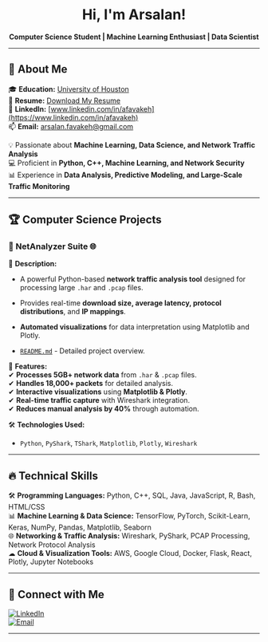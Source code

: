 <h1 align="center">Hi, I'm Arsalan! </h1>

<p align="center">
  <b>Computer Science Student | Machine Learning Enthusiast | Data Scientist</b>
</p>

---

## 📌 About Me  

🎓 **Education:** [University of Houston](https://www.uh.edu/nsm/computer-science/)  
📂 **Resume:** [Download My Resume](https://github.com/afavakeh/afavakeh22/blob/main/RESUME_5.pdf)  
🔗 **LinkedIn:** [www.linkedin.com/in/afavakeh](https://www.linkedin.com/in/afavakeh)  
📫 **Email:** arsalan.favakeh@gmail.com  

💡 Passionate about **Machine Learning, Data Science, and Network Traffic Analysis**  
💻 Proficient in **Python, C++, Machine Learning, and Network Security**  
📊 Experience in **Data Analysis, Predictive Modeling, and Large-Scale Traffic Monitoring**  

---

## 🏆 **Computer Science Projects**  
  

### 🔹 NetAnalyzer Suite 🌐  
📌 **Description:**  
- A powerful Python-based **network traffic analysis tool** designed for processing large `.har` and `.pcap` files.  
- Provides real-time **download size, average latency, protocol distributions**, and **IP mappings**.  
- **Automated visualizations** for data interpretation using Matplotlib and Plotly.  
  
- [`README.md`](https://github.com/afavakeh/afavakeh22/blob/main/NetAnalyzer_Suite.pdf) - Detailed project overview.  

🚀 **Features:**  
✔ **Processes 5GB+ network data** from `.har` & `.pcap` files.  
✔ **Handles 18,000+ packets** for detailed analysis.  
✔ **Interactive visualizations** using **Matplotlib & Plotly**.  
✔ **Real-time traffic capture** with Wireshark integration.  
✔ **Reduces manual analysis by 40%** through automation.  

🛠 **Technologies Used:**  
- `Python`, `PyShark`, `TShark`, `Matplotlib`, `Plotly`, `Wireshark`  
  



---

## 🔥 **Technical Skills**  

🛠 **Programming Languages:** Python, C++, SQL, Java, JavaScript, R, Bash, HTML/CSS  
📊 **Machine Learning & Data Science:** TensorFlow, PyTorch, Scikit-Learn, Keras, NumPy, Pandas, Matplotlib, Seaborn  
🌐 **Networking & Traffic Analysis:** Wireshark, PyShark, PCAP Processing, Network Protocol Analysis  
☁ **Cloud & Visualization Tools:** AWS, Google Cloud, Docker, Flask, React, Plotly, Jupyter Notebooks  

---


## 🤝 **Connect with Me**  

[![LinkedIn](https://img.shields.io/badge/-LinkedIn-blue?style=flat-square&logo=linkedin)](https://www.linkedin.com/in/afavakeh)  
[![Email](https://img.shields.io/badge/-Email-red?style=flat-square&logo=gmail)](mailto:arsalan.favakeh@gmail.com)  

---


